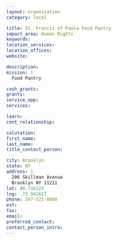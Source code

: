 ```yaml
---
layout: organization
category: local

title: St. Francis of Paola Food Pantry
impact_area: Human Rights
keywords: 
location_services: 
location_offices: 
website:  

description: 
mission: |
  Food Pantry

cash_grants: 
grants: 
service_opp: 
services: 

learn: 
cont_relationship: 

salutation: 
first_name: 
last_name: 
title_contact_person: 

city: Brooklyn
state: NY
address: |
  206 Skillman Avenue     
  Brooklyn NY 11211
lat: 40.716125
lng: -73.942627
phone: 347-521-0068
ext: 
fax: 
email: 
preferred_contact: 
contact_person_intro: 
---
```

